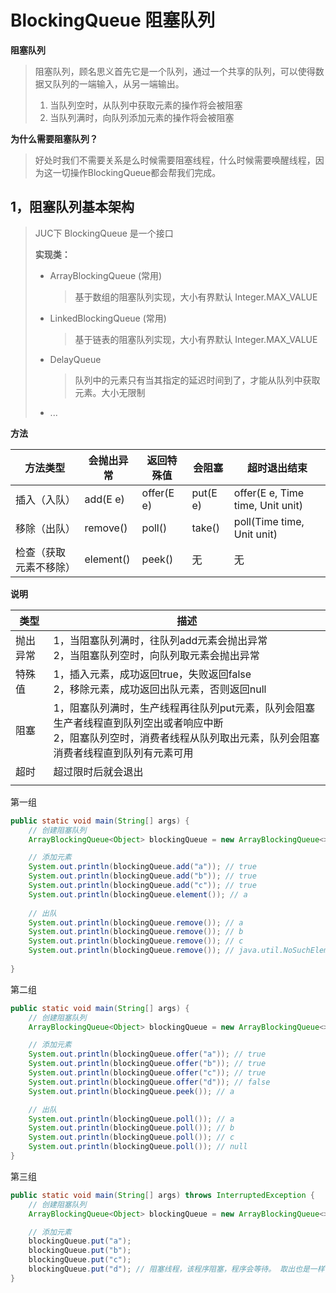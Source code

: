 # BlockingQueue 阻塞队列

**阻塞队列**

> 阻塞队列，顾名思义首先它是一个队列，通过一个共享的队列，可以使得数据又队列的一端输入，从另一端输出。
>
> 1. 当队列空时，从队列中获取元素的操作将会被阻塞
> 2. 当队列满时，向队列添加元素的操作将会被阻塞

**为什么需要阻塞队列？**

> 好处时我们不需要关系是么时候需要阻塞线程，什么时候需要唤醒线程，因为这一切操作BlockingQueue都会帮我们完成。



## **1，阻塞队列基本架构**

> JUC下 BlockingQueue 是一个接口
>
> **实现类：**
>
> * ArrayBlockingQueue (常用)
>
>   > 基于数组的阻塞队列实现，大小有界默认 Integer.MAX_VALUE
>
> * LinkedBlockingQueue (常用)
>
>   > 基于链表的阻塞队列实现，大小有界默认 Integer.MAX_VALUE
>
> * DelayQueue
>
>   > 队列中的元素只有当其指定的延迟时间到了，才能从队列中获取元素。大小无限制
>
> * ...

**方法**

| 方法类型               | 会抛出异常 | 返回特殊值 | 会阻塞   | 超时退出结束                     |
| ---------------------- | ---------- | ---------- | -------- | -------------------------------- |
| 插入（入队）           | add(E e)   | offer(E e) | put(E e) | offer(E e, Time time, Unit unit) |
| 移除（出队）           | remove()   | poll()     | take()   | poll(Time time, Unit unit)       |
| 检查（获取元素不移除） | element()  | peek()     | 无       | 无                               |

**说明**

| 类型     | 描述                                                         |
| -------- | ------------------------------------------------------------ |
| 抛出异常 | 1，当阻塞队列满时，往队列add元素会抛出异常<br />2，当阻塞队列空时，向队列取元素会抛出异常 |
| 特殊值   | 1，插入元素，成功返回true，失败返回false<br />2，移除元素，成功返回出队元素，否则返回null |
| 阻塞     | 1，阻塞队列满时，生产线程再往队列put元素，队列会阻塞生产者线程直到队列空出或者响应中断<br />2，阻塞队列空时，消费者线程从队列取出元素，队列会阻塞消费者线程直到队列有元素可用 |
| 超时     | 超过限时后就会退出                                           |
|          |                                                              |



第一组

```java
public static void main(String[] args) {
    // 创建阻塞队列
    ArrayBlockingQueue<Object> blockingQueue = new ArrayBlockingQueue<>(10);

    // 添加元素
    System.out.println(blockingQueue.add("a")); // true
    System.out.println(blockingQueue.add("b")); // true
    System.out.println(blockingQueue.add("c")); // true
    System.out.println(blockingQueue.element()); // a
    
    // 出队
    System.out.println(blockingQueue.remove()); // a
    System.out.println(blockingQueue.remove()); // b
    System.out.println(blockingQueue.remove()); // c
    System.out.println(blockingQueue.remove()); // java.util.NoSuchElementException
    
}
```

第二组

```java
public static void main(String[] args) {
    // 创建阻塞队列
    ArrayBlockingQueue<Object> blockingQueue = new ArrayBlockingQueue<>(3);

    // 添加元素
    System.out.println(blockingQueue.offer("a")); // true
    System.out.println(blockingQueue.offer("b")); // true
    System.out.println(blockingQueue.offer("c")); // true
    System.out.println(blockingQueue.offer("d")); // false
    System.out.println(blockingQueue.peek()); // a

    // 出队
    System.out.println(blockingQueue.poll()); // a
    System.out.println(blockingQueue.poll()); // b
    System.out.println(blockingQueue.poll()); // c
    System.out.println(blockingQueue.poll()); // null
}
```

第三组

```java
public static void main(String[] args) throws InterruptedException {
    // 创建阻塞队列
    ArrayBlockingQueue<Object> blockingQueue = new ArrayBlockingQueue<>(3);

    // 添加元素
    blockingQueue.put("a");
    blockingQueue.put("b");
    blockingQueue.put("c");
    blockingQueue.put("d"); // 阻塞线程，该程序阻塞，程序会等待。 取出也是一样
}
```

